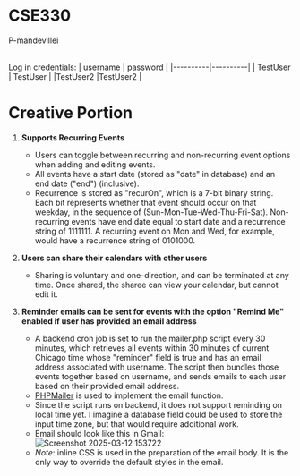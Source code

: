 # CSE330
P-mandevillei<br><br>

Log in credentials:
| username | password |
|----------|----------|
| TestUser | TestUser |
|TestUser2 |TestUser2 |

# Creative Portion
1. **Supports Recurring Events**<br>
   - Users can toggle between recurring and non-recurring event options when adding and editing events.<br>
   - All events have a start date (stored as "date" in database) and an end date ("end") (inclusive).
   - Recurrence is stored as "recurOn", which is a 7-bit binary string. Each bit represents whether that event should occur on that weekday, in the sequence of (Sun-Mon-Tue-Wed-Thu-Fri-Sat). Non-recurring events have end date equal to start date and a recurrence string of 1111111. A recurring event on Mon and Wed, for example, would have a recurrence string of 0101000.
   
2. **Users can share their calendars with other users** <br>
   - Sharing is voluntary and one-direction, and can be terminated at any time. Once shared, the sharee can view your calendar, but cannot edit it.

3. **Reminder emails can be sent for events with the option "Remind Me" enabled if user has provided an email address** <br>
   - A backend cron job is set to run the mailer.php script every 30 minutes, which retrieves all events within 30 minutes of current Chicago time whose "reminder" field is true and has an email address associated with username. The script then bundles those events together based on username, and sends emails to each user based on their provided email address.
   - [PHPMailer](https://github.com/PHPMailer/PHPMailer) is used to implement the email function.
   - Since the script runs on backend, it does not support reminding on local time yet. I imagine a database field could be used to store the input time zone, but that would require additional work.
   - Email should look like this in Gmail:
   ![Screenshot 2025-03-12 153722](https://github.com/user-attachments/assets/78fda455-d0bf-4edd-8b12-089e8c96ad9a)
   - *Note*: inline CSS is used in the preparation of the email body. It is the only way to override the default styles in the email.